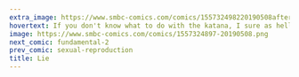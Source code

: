 ```yaml
---
extra_image: https://www.smbc-comics.com/comics/155732498220190508after.png
hovertext: If you don't know what to do with the katana, I sure as hell won't explain it for you.
image: https://www.smbc-comics.com/comics/1557324897-20190508.png
next_comic: fundamental-2
prev_comic: sexual-reproduction
title: Lie
---
```


